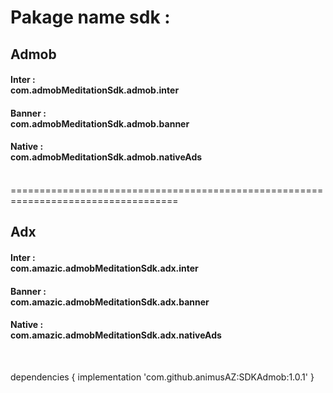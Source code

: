 <h1>Pakage name sdk : </h1>

<h2>Admob</h2>
<h4>Inter  : </br> com.admobMeditationSdk.admob.inter</h4>
<h4>Banner :</br>  com.admobMeditationSdk.admob.banner</h4>
<h4>Native :</br>  com.admobMeditationSdk.admob.nativeAds</h4>
</br>
===================================================================================
<h2>Adx</h2>
<h4>Inter  : </br> com.amazic.admobMeditationSdk.adx.inter</h4>
<h4>Banner :</br>  com.amazic.admobMeditationSdk.adx.banner</h4>
<h4>Native :</br>  com.amazic.admobMeditationSdk.adx.nativeAds</h4>
</br>

dependencies {
	    implementation 'com.github.animusAZ:SDKAdmob:1.0.1'
	}
